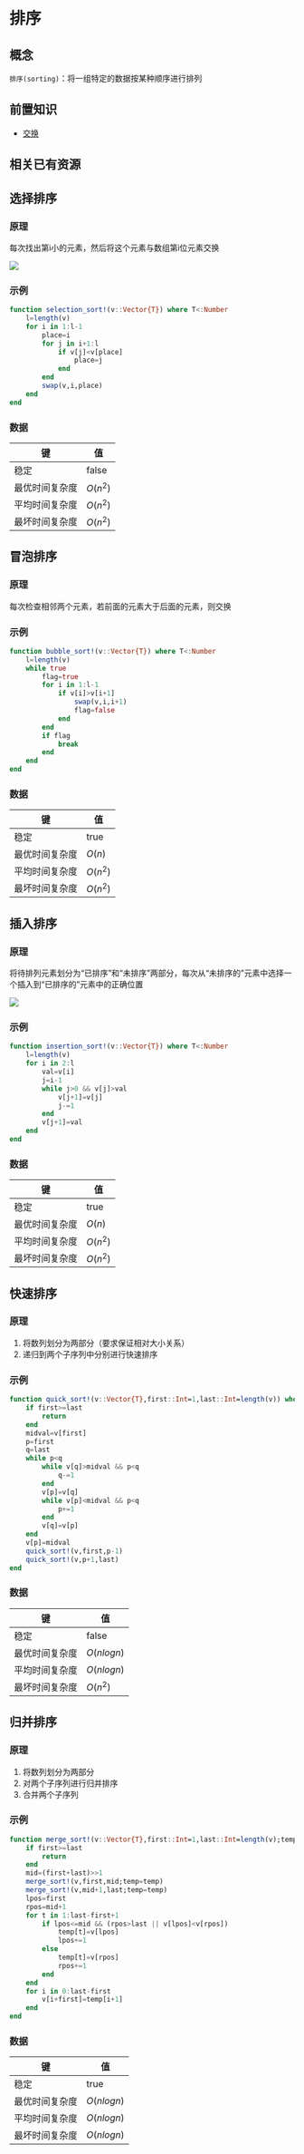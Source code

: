 # 排序
## 概念
`排序(sorting)`：将一组特定的数据按某种顺序进行排列

## 前置知识
- [交换](swap.md)

## 相关已有资源

## 选择排序
### 原理
每次找出第i小的元素，然后将这个元素与数组第i位元素交换

![](https://oi-wiki.org/basic/images/selection-sort-1-animate-example.svg)

### 示例
```jl
function selection_sort!(v::Vector{T}) where T<:Number
	l=length(v)
	for i in 1:l-1
		place=i
		for j in i+1:l
			if v[j]<v[place]
				place=j
			end
		end
		swap(v,i,place)
	end
end
```

### 数据
| 键 | 值 |
| --- | --- |
| 稳定 | false |
| 最优时间复杂度 | $O(n^2)$ |
| 平均时间复杂度 | $O(n^2)$ |
| 最坏时间复杂度 | $O(n^2)$ |

## 冒泡排序
### 原理
每次检查相邻两个元素，若前面的元素大于后面的元素，则交换

### 示例
```jl
function bubble_sort!(v::Vector{T}) where T<:Number
	l=length(v)
	while true
		flag=true
		for i in 1:l-1
			if v[i]>v[i+1]
				swap(v,i,i+1)
				flag=false
			end
		end
		if flag
			break
		end
	end
end
```

### 数据
| 键 | 值 |
| --- | --- |
| 稳定 | true |
| 最优时间复杂度 | $O(n)$ |
| 平均时间复杂度 | $O(n^2)$ |
| 最坏时间复杂度 | $O(n^2)$ |

## 插入排序
### 原理
将待排列元素划分为“已排序”和“未排序”两部分，每次从“未排序的”元素中选择一个插入到“已排序的”元素中的正确位置

![](https://oi-wiki.org/basic/images/insertion-sort-1-animate-example.svg)

### 示例
```jl
function insertion_sort!(v::Vector{T}) where T<:Number
	l=length(v)
	for i in 2:l
		val=v[i]
		j=i-1
		while j>0 && v[j]>val
			v[j+1]=v[j]
			j-=1
		end
		v[j+1]=val
	end
end
```

### 数据
| 键 | 值 |
| --- | --- |
| 稳定 | true |
| 最优时间复杂度 | $O(n)$ |
| 平均时间复杂度 | $O(n^2)$ |
| 最坏时间复杂度 | $O(n^2)$ |

## 快速排序
### 原理
1. 将数列划分为两部分（要求保证相对大小关系）
2. 递归到两个子序列中分别进行快速排序

### 示例
```jl
function quick_sort!(v::Vector{T},first::Int=1,last::Int=length(v)) where T<:Number
	if first>=last
		return
	end
	midval=v[first]
	p=first
	q=last
	while p<q
		while v[q]>midval && p<q
			q-=1
		end
		v[p]=v[q]
		while v[p]<midval && p<q
			p+=1
		end
		v[q]=v[p]
	end
	v[p]=midval
	quick_sort!(v,first,p-1)
	quick_sort!(v,p+1,last)
end
```

### 数据
| 键 | 值 |
| --- | --- |
| 稳定 | false |
| 最优时间复杂度 | $O(nlogn)$ |
| 平均时间复杂度 | $O(nlogn)$ |
| 最坏时间复杂度 | $O(n^2)$ |

## 归并排序
### 原理
1. 将数列划分为两部分
2. 对两个子序列进行归并排序
3. 合并两个子序列

### 示例
```jl
function merge_sort!(v::Vector{T},first::Int=1,last::Int=length(v);temp::Vector{T}=Vector{T}(undef,length(v))) where T<:Number
	if first>=last
		return
	end
	mid=(first+last)>>1
	merge_sort!(v,first,mid;temp=temp)
	merge_sort!(v,mid+1,last;temp=temp)
	lpos=first
	rpos=mid+1
	for t in 1:last-first+1
		if lpos<=mid && (rpos>last || v[lpos]<v[rpos])
            temp[t]=v[lpos]
            lpos+=1
        else
            temp[t]=v[rpos]
            rpos+=1
        end
    end
    for i in 0:last-first
        v[i+first]=temp[i+1]
    end
end
```

### 数据
| 键 | 值 |
| --- | --- |
| 稳定 | true |
| 最优时间复杂度 | $O(nlogn)$ |
| 平均时间复杂度 | $O(nlogn)$ |
| 最坏时间复杂度 | $O(nlogn)$ |

[^1]: https://oi-wiki.org/basic/sort-intro/
[^2]: https://www.luogu.com.cn/blog/Victory-Defeat/qian-xi-sort
